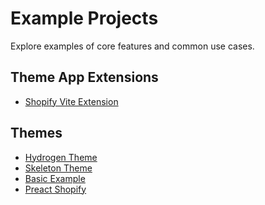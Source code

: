 # Example Projects

Explore examples of core features and common use cases.

## Theme App Extensions

- [Shopify Vite Extension](https://github.com/montalvomiguelo/theme-app-extension-vite)

## Themes

- [Hydrogen Theme][hydrogen-theme]
- [Skeleton Theme][skeleton-theme]
- [Basic Example][basic-example]
- [Preact Shopify][preact-shopify]

[hydrogen-theme]: https://github.com/montalvomiguelo/hydrogen-theme
[skeleton-theme]: https://github.com/montalvomiguelo/skeleton-theme
[basic-example]: https://github.com/barrel/shopify-vite/tree/main/examples/vite-shopify-example
[preact-shopify]: https://github.com/barrel/shopify-vite/tree/main/examples/preact-shopify
